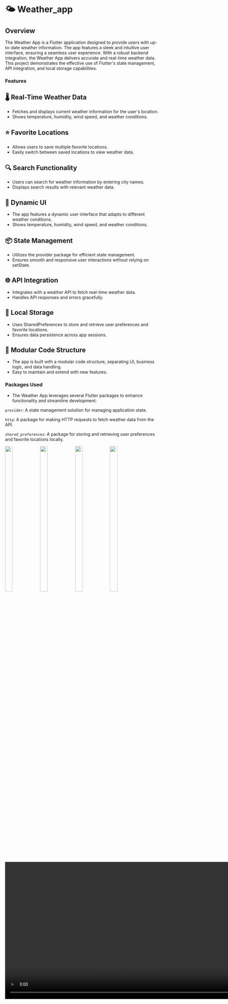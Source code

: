 # 🌤️ Weather_app
## Overview
The Weather App is a Flutter application designed to provide users with up-to-date weather information. The app features a sleek and intuitive user interface, ensuring a seamless user experience. With a robust backend integration, the Weather App delivers accurate and real-time weather data. This project demonstrates the effective use of Flutter's state management, API integration, and local storage capabilities.

### Features
## 🌡️ Real-Time Weather Data
- Fetches and displays current weather information for the user's location.
- Shows temperature, humidity, wind speed, and weather conditions.

## ⭐ Favorite Locations
- Allows users to save multiple favorite locations.
- Easily switch between saved locations to view weather data.

## 🔍 Search Functionality
- Users can search for weather information by entering city names.
- Displays search results with relevant weather data.

## 🎨 Dynamic UI
- The app features a dynamic user interface that adapts to different weather conditions.
- Shows temperature, humidity, wind speed, and weather conditions.

##  📦 State Management
- Utilizes the provider package for efficient state management.
- Ensures smooth and responsive user interactions without relying on setState.

## 🌐 API Integration
- Integrates with a weather API to fetch real-time weather data.
- Handles API responses and errors gracefully.

##  💾 Local Storage
- Uses SharedPreferences to store and retrieve user preferences and favorite locations.
- Ensures data persistence across app sessions.

## 📂 Modular Code Structure
- The app is built with a modular code structure, separating UI, business logic, and data handling.
- Easy to maintain and extend with new features.

### Packages Used
- The Weather App leverages several Flutter packages to enhance functionality and streamline development:

`provider`: A state management solution for managing application state.

`http`: A package for making HTTP requests to fetch weather data from the API.

`shared_preferences`: A package for storing and retrieving user preferences and favorite locations locally.
<div> 
  <img src = "https://github.com/user-attachments/assets/5af51f6d-3a02-4ad8-b3b5-305aa4268530"  height=35% width=22%  />
   <img src = "https://github.com/user-attachments/assets/1dbf40b0-73cb-47bc-acd1-a68410ef86b4"  height=35% width=22%  />
   <img src = "https://github.com/user-attachments/assets/112c2628-ea97-4f17-8a88-19c02884150a"  height=35% width=22%  />
  <img src = "https://github.com/user-attachments/assets/02c4c7db-772d-4969-adbe-c6a02bccb43e"  height=35% width=22%  />
  <video height="450" src="https://github.com/user-attachments/assets/b3ed5e23-d173-49c8-91eb-7df02c4b59dd" />
</div>





